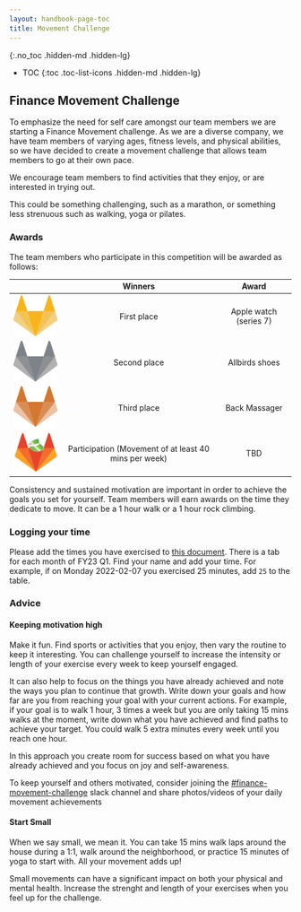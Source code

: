 ```yaml
---
layout: handbook-page-toc
title: Movement Challenge
---
```


{:.no_toc .hidden-md .hidden-lg}

- TOC
{:toc .toc-list-icons .hidden-md .hidden-lg}


## Finance Movement Challenge

To emphasize the need for self care amongst our team members we are starting a Finance Movement challenge. As we are a diverse company, we have team members of varying ages, fitness levels, and physical abilities, so we have decided to create a movement challenge that allows team members to go at their own pace.

We encourage team members to find activities that they enjoy, or are interested in trying out.

This could be something challenging, such as a marathon, or something less strenuous such as walking, yoga or pilates.

### Awards 

The team members who participate in this competition will be awarded as follows:

| |Winners|Award|
| :---:  | :---:  | :---:  |
|<img src="Gold.png"  width="120">|First place| Apple watch (series 7) |
|<img src="Silver.png"  width="120">|Second place| Allbirds shoes|
|<img src="Bronze.png"  width="120">|Third place| Back Massager|
|<img src="Finance.png"  width="120">|Participation (Movement of at least 40 mins per week) | TBD |

Consistency and sustained motivation are important in order to achieve the goals you set for yourself. Team members will earn awards on the time they dedicate to move. It can be a 1 hour walk or a 1 hour rock climbing. 

### Logging your time

Please add the times you have exercised to [this document](https://docs.google.com/spreadsheets/d/1IQ_hIUnbCXezd_vgui_PqnjGT-UKcJxXmSK-1YhUdts/edit#gid=0). There is a tab for each month of FY23 Q1. Find your name and add your time. For example, if on Monday 2022-02-07 you exercised 25 minutes, add `25` to the table. 

### Advice

#### Keeping motivation high

Make it fun. Find sports or activities that you enjoy, then vary the routine to keep it interesting. You can challenge yourself to increase the intensity or length of your exercise every week to keep yourself engaged.

It can also help to focus on the things you have already achieved and note the ways you plan to continue that growth. Write down your goals and how far are you from reaching your goal with your current actions. For example, if your goal is to walk 1 hour, 3 times a week but you are only taking 15 mins walks at the moment, write down what you have achieved and find paths to achieve your target. You could walk 5 extra minutes every week until you reach one hour.

In this approach you create room for success based on what you have already achieved and you focus on joy and self-awareness. 

To keep yourself and others motivated, consider joining the [#finance-movement-challenge](https://gitlab.slack.com/archives/C031ZDJR58T) slack channel and share photos/videos of your daily movement achievements

#### Start Small

When we say small, we mean it. You can take 15 mins walk laps around the house during a 1:1, walk around the neighborhood, or practice 15 minutes of yoga to start with. All your movement adds up!

Small movements can have a significant impact on both your physical and mental health. Increase the strenght and length of your exercises when you feel up for the challenge. 
